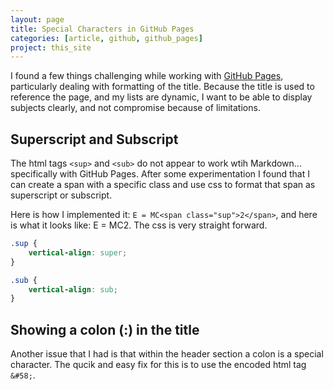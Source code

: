 ```yaml
---
layout: page
title: Special Characters in GitHub Pages
categories: [article, github, github_pages]
project: this_site
---
```


I found a few things challenging while working with [GitHub Pages], particularly dealing with formatting of the title. Because the title is used to reference the page, and my lists are dynamic, I want to be able to display subjects clearly, and not compromise because of limitations.

## Superscript and Subscript

The html tags `<sup>` and `<sub>` do not appear to work wtih Markdown... specifically with GitHub Pages. After some experimentation I found that I can create a span with a specific class and use css to format that span as superscript or subscript.

Here is how I implemented it: `E = MC<span class="sup">2</span>`, and here is what it looks like: E = MC<span class="sup">2</span>. The css is very straight forward.

```css
.sup {
    vertical-align: super;
}

.sub {
    vertical-align: sub;
}
```

## Showing a colon (:) in the title

Another issue that I had is that within the header section a colon is a special character. The qucik and easy fix for this is to use the encoded html tag `&#58;`.

[GitHub Pages]: https://pages.github.com/